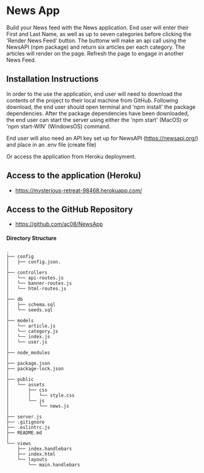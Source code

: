 # News App

Build your News feed with the News application. End user will enter their First and Last Name,
as well as up to seven categories before clicking the 'Render News Feed' button. The buttonw will
make an api call using the NewsAPI (npm package) and return six articles per each category. The
articles will render on the page. Refresh the page to engage in another News Feed.

## Installation Instructions

In order to the use the application, end user will need to download the contents of the project to
their local machine from GitHub. Following download, the end user should open terminal and 'npm install'
the package dependencies. After the package dependencies have been downloaded, the end user can start
the server using either the 'npm start' (MacOS) or 'npm start-WIN' (WindowsOS) command.

End user will also need an API key set up for NewsAPI (https://newsapi.org/) and place in an .env file (create file)

Or access the application from Heroku deployment.

## Access to the application (Heroku)

- https://mysterious-retreat-98468.herokuapp.com/

## Access to the GitHub Repository

- https://github.com/ac08/NewsApp

#### Directory Structure

```
.
├── config
│   ├── config.json.
│
├── controllers
│   └── api-routes.js
│   └── banner-routes.js
│   └── html-routes.js
│
├── db
│   ├── schema.sql
│   └── seeds.sql
│
├── models
│   └── article.js
│   └── category.js
│   └── index.js
│   └── user.js
│
├── node_modules
│ 
├── package.json
├── package-lock.json
│
├── public
│   └── assets
│       ├── css
│       │   └── style.css
│       └── js
│           └── news.js
│
├── server.js
├── .gitignore
├── .eslintrc.js
├── README.md
│
└── views
    ├── index.handlebars
    ├── index.html
    └── layouts
        └── main.handlebars
```
